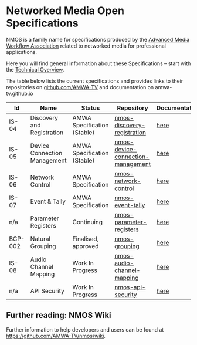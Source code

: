 # Networked Media Open Specifications

NMOS is a family name for specifications produced by the [Advanced Media Workflow Association](https://www.amwa.tv) related to networked media for professional applications.

Here you will find general information about these Specifications – start with the [Technical Overview](branches/master/NMOS_Technical_Overview.md).

The table below lists the current specifications and provides links to their repositories  on [github.com/AMWA-TV](https://github.com/AMWA-TV/) and documentation on amwa-tv.github.io

Id | Name  | Status  | Repository  | Documentation
--|---|---|---|--
IS-04 | Discovery and Registration | AMWA Specification (Stable) | [nmos-discovery-registration](https://github.com/AMWA-TV/nmos-discovery-registration)  |  [here](https://amwa-tv.github.io/nmos-discovery-registration)
IS-05 | Device Connection Management  | AMWA Specification (Stable) | [nmos-device-connection-management](https://github.com/AMWA-TV/nmos-device-connection-management) | [here](https://amwa-tv.github.io/nmos-device-connection-management)
IS-06 | Network Control | AMWA Specification | [nmos-network-control](https://github.com/AMWA-TV/nmos-network-control) | [here](https://amwa-tv.github.io/nmos-network-control)
IS-07 | Event & Tally | AMWA Specification | [nmos-event-tally](https://github.com/AMWA-TV/nmos-event-tally) | [here](https://amwa-tv.github.io/nmos-event-tally)
n/a | Parameter Registers | Continuing  | [nmos-parameter-registers](https://github.com/AMWA-TV/nmos-parameter-registers) | [here](https://amwa-tv.github.io/nmos-parameter-registers/)
BCP-002 | Natural Grouping | Finalised, approved | [nmos-grouping](https://github.com/AMWA-TV/nmos-grouping) | [here](https://amwa-tv.github.io/nmos-grouping/best-practice-natural-grouping.html)
IS-08 | Audio Channel Mapping | Work In Progress | [nmos-audio-channel-mapping](https://github.com/AMWA-TV/nmos-audio-channel-mapping) | [here](https://amwa-tv.github.io/nmos-audio-channel-mapping/)
n/a | API Security | Work In Progress | [nmos-api-security](https://github.com/AMWA-TV/nmos-api-security) | [here](https://amwa-tv.github.io/nmos-api-security/)

## Further reading: NMOS Wiki

Further information to help developers and users can be found at <https://github.com/AMWA-TV/nmos/wiki>.
